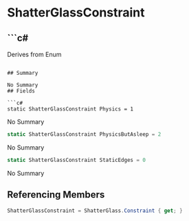 # ShatterGlassConstraint

## ```c#
Derives from Enum
```

## Summary

No Summary
## Fields

```c#
static ShatterGlassConstraint Physics = 1
```
No Summary
```c#
static ShatterGlassConstraint PhysicsButAsleep = 2
```
No Summary
```c#
static ShatterGlassConstraint StaticEdges = 0
```
No Summary
## Referencing Members

```c#
ShatterGlassConstraint = ShatterGlass.Constraint { get; } 
```
